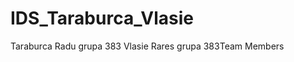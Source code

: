 # IDS_Taraburca_Vlasie


<a name="team-members">Taraburca Radu grupa 383
Vlasie Rares grupa 383</a>Team Members
